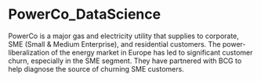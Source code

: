 # PowerCo_DataScience
PowerCo is a major gas and electricity utility that supplies to corporate, SME (Small &amp; Medium Enterprise), and residential customers. The power-liberalization of the energy market in Europe has led to significant customer churn, especially in the SME segment. They have partnered with BCG to help diagnose the source of churning SME customers.
